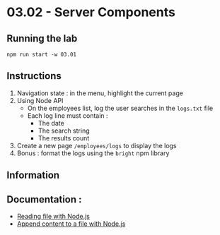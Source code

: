 # 03.02 - Server Components

## Running the lab

```
npm run start -w 03.01
```

## Instructions

1. Navigation state : in the menu, highlight the current page
2. Using Node API
   - On the employees list, log the user searches in the `logs.txt` file
   - Each log line must contain :
     - The date
     - The search string
     - The results count
3. Create a new page `/employees/logs` to display the logs
4. Bonus : format the logs using the `bright` npm library

## Information

## Documentation :

- [Reading file with Node.js](https://nodejs.org/en/learn/manipulating-files/reading-files-with-nodejs)
- [Append content to a file with Node.js](https://nodejs.org/en/learn/manipulating-files/writing-files-with-nodejs#appending-content-to-a-file)

